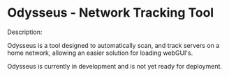 # Odysseus - Network Tracking Tool

Description:

  Odysseus is a tool designed to automatically scan, and track servers on a home network, allowing an easier solution for loading webGUI's. 
  
  Odysseus is currently in development and is not yet ready for deployment.

